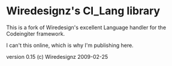 # Wiredesignz's CI_Lang library

This is a fork of Wiredesign's excellent Language handler for the Codeingiter framework. 

I can't this online, which is why I'm publishing here. 

version 0.15 (c) Wiredesignz 2009-02-25